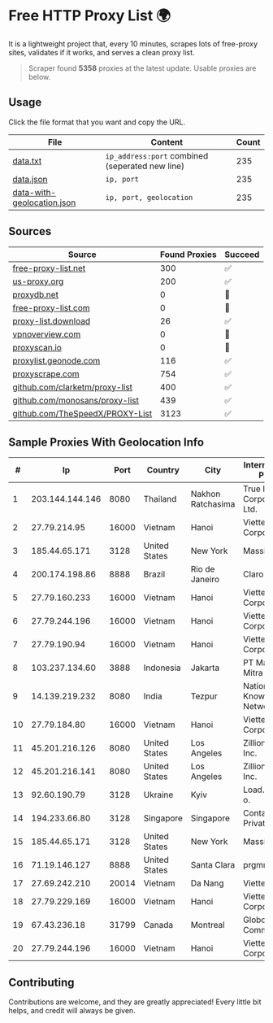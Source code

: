 
# Free HTTP Proxy List 🌍

It is a lightweight project that, every 10 minutes, scrapes lots of free-proxy sites, validates if it works, and serves a clean proxy list.


> Scraper found **5358** proxies at the latest update. Usable proxies are below.

## Usage

Click the file format that you want and copy the URL.


|File|Content|Count|
|----|-------|-----|
|[data.txt](https://raw.githubusercontent.com/themiralay/Proxy-List-World/master/data.txt)|`ip_address:port` combined (seperated new line)|235|
|[data.json](https://raw.githubusercontent.com/themiralay/Proxy-List-World/master/data.json)|`ip, port`|235|
|[data-with-geolocation.json](https://raw.githubusercontent.com/themiralay/Proxy-List-World/master/data-with-geolocation.json)|`ip, port, geolocation`|235|

## Sources

|Source|Found Proxies|Succeed|
|------|-------------|-------|
|[free-proxy-list.net](https://free-proxy-list.net)|300|✅|
|[us-proxy.org](https://www.us-proxy.org)|200|✅|
|[proxydb.net](http://proxydb.net)|0|🚫|
|[free-proxy-list.com](https://free-proxy-list.com/?page=&port=&type%5B%5D=http&type%5B%5D=https&up_time=0&search=Search)|0|🚫|
|[proxy-list.download](https://www.proxy-list.download/HTTP)|26|✅|
|[vpnoverview.com](https://vpnoverview.com/privacy/anonymous-browsing/free-proxy-servers)|0|🚫|
|[proxyscan.io](https://www.proxyscan.io)|0|🚫|
|[proxylist.geonode.com](https://proxylist.geonode.com/api/proxy-list?limit=300&page=1&sort_by=lastChecked&sort_type=desc&protocols=http,https)|116|✅|
|[proxyscrape.com](https://api.proxyscrape.com/v2/?request=displayproxies&protocol=http&timeout=10000&country=all&ssl=all&anonymity=all)|754|✅|
|[github.com/clarketm/proxy-list](https://raw.githubusercontent.com/clarketm/proxy-list/master/proxy-list-raw.txt)|400|✅|
|[github.com/monosans/proxy-list](https://raw.githubusercontent.com/monosans/proxy-list/main/proxies/http.txt)|439|✅|
|[github.com/TheSpeedX/PROXY-List](https://raw.githubusercontent.com/TheSpeedX/PROXY-List/master/http.txt)|3123|✅|


## Sample Proxies With Geolocation Info

|#|Ip|Port|Country|City|Internet Service Provider|
|-|--|----|-------|----|-------------------------|
|1|203.144.144.146|8080|Thailand|Nakhon Ratchasima|True Internet Corporation CO. Ltd.|
|2|27.79.214.95|16000|Vietnam|Hanoi|Viettel Corporation|
|3|185.44.65.171|3128|United States|New York|Massivegrid LTD|
|4|200.174.198.86|8888|Brazil|Rio de Janeiro|Claro S.A|
|5|27.79.160.233|16000|Vietnam|Hanoi|Viettel Corporation|
|6|27.79.244.196|16000|Vietnam|Hanoi|Viettel Corporation|
|7|27.79.190.94|16000|Vietnam|Hanoi|Viettel Corporation|
|8|103.237.134.60|3888|Indonesia|Jakarta|PT Maxindo Mitra Solusi|
|9|14.139.219.232|8080|India|Tezpur|National Knowledge Network|
|10|27.79.184.80|16000|Vietnam|Hanoi|Viettel Corporation|
|11|45.201.216.126|8080|United States|Los Angeles|Zillion Network Inc.|
|12|45.201.216.141|8080|United States|Los Angeles|Zillion Network Inc.|
|13|92.60.190.79|3128|Ukraine|Kyiv|Load.me sp. z o. o.|
|14|194.233.66.80|3128|Singapore|Singapore|Contabo Asia Private Limited|
|15|185.44.65.171|3128|United States|New York|Massivegrid LTD|
|16|71.19.146.127|8888|United States|Santa Clara|prgmr.com, Inc.|
|17|27.69.242.210|20014|Vietnam|Da Nang|Viettel Group|
|18|27.79.229.169|16000|Vietnam|Hanoi|Viettel Corporation|
|19|67.43.236.18|31799|Canada|Montreal|GloboTech Communications|
|20|27.79.244.196|16000|Vietnam|Hanoi|Viettel Corporation|



## Contributing

Contributions are welcome, and they are greatly appreciated! Every
little bit helps, and credit will always be given.


